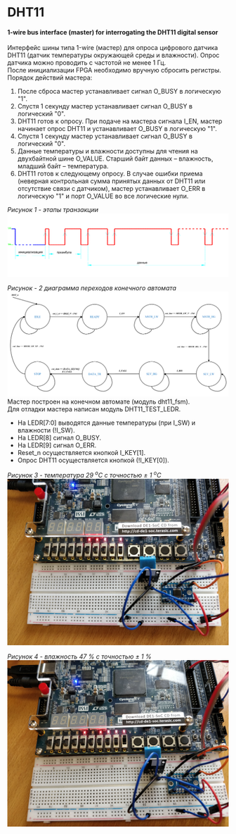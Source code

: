 # DHT11
#### 1-wire bus interface (master) for interrogating the DHT11 digital sensor
Интерфейс шины типа 1-wire (мастер) для опроса цифрового датчика DHT11 (датчик температуры окружающей среды и влажности).
Опрос датчика можно проводить с частотой не менее 1 Гц.  
После инициализации FPGA необходимо вручную сбросить регистры.  
Порядок действий мастера:
1. После сброса мастер устанавливает сигнал O_BUSY в логическую "1".  
2. Спустя 1 секунду мастер устанавливает сигнал O_BUSY в логический "0".  
3. DHT11 готов к опросу. При подаче на мастера сигнала I_EN, мастер начинает опрос DHT11 и устанавливает O_BUSY в логическую "1".  
4. Спустя 1 секунду мастер устанавливает сигнал O_BUSY в логический "0".  
5. Данные температуры и влажности доступны для чтения на двухбайтной шине O_VALUE. Старший байт данных – влажность, младший байт – температура.  
6. DHT11 готов к следующему опросу.
В случае ошибки приема (неверная контрольная сумма принятых данных от DHT11 или отсутствие связи с датчиком), мастер устанавливает O_ERR в логическую "1" и порт O_VALUE во все логические нули.  

*Рисунок 1 - этапы транзакции*
![transaction](https://github.com/MrNextor/DHT11/blob/master/doc/transaction.png)

*Рисунок -  2 диаграмма переходов конечного автомата*  
![master_fsm](https://github.com/MrNextor/DHT11/blob/master/doc/FSM.PNG)
Мастер построен на конечном автомате (модуль dht11_fsm).  
Для отладки мастера написан модуль DHT11_TEST_LEDR.  
+ На LEDR[7:0] выводятся данные температуры (при I_SW) и влажности (!I_SW).  
+ На LEDR[8] сигнал O_BUSY.  
+ На LEDR[9] сигнал O_ERR.  
+ Reset_n осуществляется кнопкой I_KEY[1].  
+ Опрос DHT11 осуществляется кнопкой (!I_KEY[0]).

*Рисунок 3 - температура 29 <sup>o</sup>C с точностью ± 1 <sup>o</sup>C*
![temperature](https://github.com/MrNextor/DHT11/blob/master/doc/temperature_29.jpg)

*Рисунок 4 - влажность 47 % с точностью ± 1 %*
![humidity](https://github.com/MrNextor/DHT11/blob/master/doc/humidity_47.jpg)